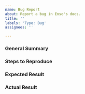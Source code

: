 ```yaml
---
name: Bug Report
about: Report a bug in Enso's docs.
title: ''
labels: 'Type: Bug'
assignees: ''

---
```


### General Summary
<!--
- Please include a high-level description of your bug here.
-->

### Steps to Reproduce
<!--
Please list the reproduction steps for your bug.
-->

### Expected Result
<!--
- A description of the results you expected from the reproduction steps.
-->

### Actual Result
<!--
- A description of what actually happens when you run these steps.
- Please include any error output if relevant.
-->
